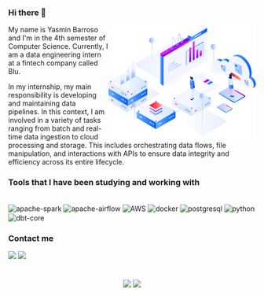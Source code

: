 
### Hi there 👋 

<img src="https://github.com/datayasminpereira/image_data_science/blob/main/data_engineer.svg" min-width="300px" max-width="300px" width="300px" align="right" alt="Computador">

<p align="left">
My name is Yasmin Barroso and I'm in the 4th semester of Computer Science. Currently, I am a data engineering intern at a fintech company called Blu.
  
In my internship, my main responsibility is developing and maintaining data pipelines. In this context, I am involved in a variety of tasks ranging from batch and real-time data ingestion to cloud processing and storage. This includes orchestrating data flows, file manipulation, and interactions with APIs to ensure data integrity and efficiency across its entire lifecycle. 
</p>

### Tools that I have been studying and working with
<div style="display: inline_block"><br>
  <img align="center" alt="apache-spark" height="80" width="90" src="https://cdn.jsdelivr.net/gh/devicons/devicon@latest/icons/apachespark/apachespark-original-wordmark.svg" />
  <img align="center" alt="apache-airflow" height="90" width="120" src="https://cdn.jsdelivr.net/gh/devicons/devicon@latest/icons/apacheairflow/apacheairflow-original-wordmark.svg" />
  <img align="center" alt="AWS" height="85" width="60" src="https://cdn.jsdelivr.net/gh/devicons/devicon@latest/icons/amazonwebservices/amazonwebservices-original-wordmark.svg" />
  <img align="center" alt="docker" height="70" width="90" src="https://cdn.jsdelivr.net/gh/devicons/devicon@latest/icons/docker/docker-original.svg" />
  <img align="center" alt="postgresql" height="45" width="60" src="https://cdn.jsdelivr.net/gh/devicons/devicon/icons/postgresql/postgresql-original.svg" />  
  <img align="center" alt="python" height="50" width="60" src="https://cdn.jsdelivr.net/gh/devicons/devicon/icons/python/python-original.svg" />
  <img align="center" alt="dbt-core"  width="118" src="https://raw.githubusercontent.com/dbt-labs/dbt-core/fa1ea14ddfb1d5ae319d5141844910dd53ab2834/etc/dbt-core.svg" />
  

          
      
</div>

### Contact me

<div>
  <a href = "mailto:datayasminpereira@gmail.com"><img src="https://img.shields.io/badge/-Gmail-%23f53c?style=for-the-badge&logo=gmail&logoColor=white" target="_blank"></a>
  <a href="https://www.linkedin.com/in/yasmin-pereira-9a0a34212/" target="_blank"><img src="https://img.shields.io/badge/-LinkedIn-%230077B5?style=for-the-badge&logo=linkedin&logoColor=white" target="_blank"></a>
</div>

#
<div style="margin: 0 auto;" align="center">
  <img  height="170px" src="https://github-readme-streak-stats.herokuapp.com/?user=datayasminpereira&theme=dark&hide_border=false"/>
  <img  height="170px" src="https://github-readme-stats.vercel.app/api/top-langs/?username=datayasminpereira&show_icons=true&layout=compact&theme=dark" />
</div>




